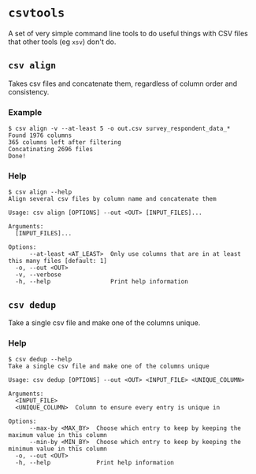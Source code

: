 `csvtools`
===

A set of very simple command line tools to do useful things with CSV files that other tools (eg `xsv`) don't do.


## `csv align`
Takes csv files and concatenate them, regardless of column order and consistency.

### Example
```
$ csv align -v --at-least 5 -o out.csv survey_respondent_data_*
Found 1976 columns
365 columns left after filtering
Concatinating 2696 files
Done!
```

### Help
```
$ csv align --help
Align several csv files by column name and concatenate them

Usage: csv align [OPTIONS] --out <OUT> [INPUT_FILES]...

Arguments:
  [INPUT_FILES]...

Options:
      --at-least <AT_LEAST>  Only use columns that are in at least this many files [default: 1]
  -o, --out <OUT>
  -v, --verbose
  -h, --help                 Print help information
```

## `csv dedup`
Take a single csv file and make one of the columns unique.

### Help

```
$ csv dedup --help
Take a single csv file and make one of the columns unique

Usage: csv dedup [OPTIONS] --out <OUT> <INPUT_FILE> <UNIQUE_COLUMN>

Arguments:
  <INPUT_FILE>
  <UNIQUE_COLUMN>  Column to ensure every entry is unique in

Options:
      --max-by <MAX_BY>  Choose which entry to keep by keeping the maximum value in this column
      --min-by <MIN_BY>  Choose which entry to keep by keeping the minimum value in this column
  -o, --out <OUT>
  -h, --help             Print help information
```

